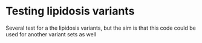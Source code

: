 # Testing lipidosis variants

Several test for a the lipidosis variants, but the aim is that this code could be used for another variant sets as well
